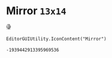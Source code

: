 # Mirror `13x14`
<img src="/img/Mirror.png" width=13 height=14>

``` CSharp
EditorGUIUtility.IconContent("Mirror")
```
```
-1939442913395969536
```
